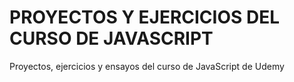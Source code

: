 # PROYECTOS Y EJERCICIOS DEL CURSO DE JAVASCRIPT

Proyectos, ejercicios y ensayos del curso de JavaScript de Udemy